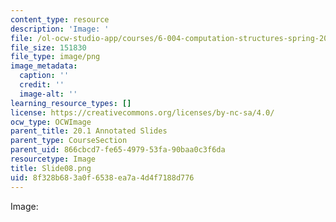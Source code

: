 ```yaml
---
content_type: resource
description: 'Image: '
file: /ol-ocw-studio-app/courses/6-004-computation-structures-spring-2017/8f328b683a0f6538ea7a4d4f7188d776_Slide08.png
file_size: 151830
file_type: image/png
image_metadata:
  caption: ''
  credit: ''
  image-alt: ''
learning_resource_types: []
license: https://creativecommons.org/licenses/by-nc-sa/4.0/
ocw_type: OCWImage
parent_title: 20.1 Annotated Slides
parent_type: CourseSection
parent_uid: 866cbcd7-fe65-4979-53fa-90baa0c3f6da
resourcetype: Image
title: Slide08.png
uid: 8f328b68-3a0f-6538-ea7a-4d4f7188d776
---
```

Image: 